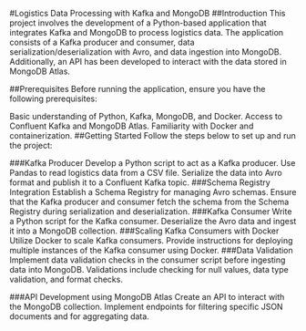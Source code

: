 #Logistics Data Processing with Kafka and MongoDB
##Introduction
This project involves the development of a Python-based application that integrates Kafka and MongoDB to process logistics data. The application consists of a Kafka producer and consumer, data serialization/deserialization with Avro, and data ingestion into MongoDB. Additionally, an API has been developed to interact with the data stored in MongoDB Atlas.

##Prerequisites
Before running the application, ensure you have the following prerequisites:

Basic understanding of Python, Kafka, MongoDB, and Docker.
Access to Confluent Kafka and MongoDB Atlas.
Familiarity with Docker and containerization.
##Getting Started
Follow the steps below to set up and run the project:

###Kafka Producer
Develop a Python script to act as a Kafka producer.
Use Pandas to read logistics data from a CSV file.
Serialize the data into Avro format and publish it to a Confluent Kafka topic.
###Schema Registry Integration
Establish a Schema Registry for managing Avro schemas.
Ensure that the Kafka producer and consumer fetch the schema from the Schema Registry during serialization and deserialization.
###Kafka Consumer
Write a Python script for the Kafka consumer.
Deserialize the Avro data and ingest it into a MongoDB collection.
###Scaling Kafka Consumers with Docker
Utilize Docker to scale Kafka consumers.
Provide instructions for deploying multiple instances of the Kafka consumer using Docker.
###Data Validation
Implement data validation checks in the consumer script before ingesting data into MongoDB. Validations include checking for null values, data type validation, and format checks.

###API Development using MongoDB Atlas
Create an API to interact with the MongoDB collection.
Implement endpoints for filtering specific JSON documents and for aggregating data.


